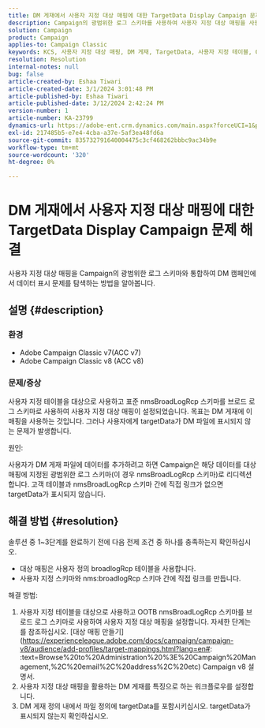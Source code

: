 ```yaml
---
title: DM 게재에서 사용자 지정 대상 매핑에 대한 TargetData Display Campaign 문제 해결
description: Campaign의 광범위한 로그 스키마를 사용하여 사용자 지정 대상 매핑을 사용하여 DM 게재의 데이터 표시 문제를 해결하는 방법을 살펴봅니다.
solution: Campaign
product: Campaign
applies-to: Campaign Classic
keywords: KCS, 사용자 지정 대상 매핑, DM 게재, TargetData, 사용자 지정 테이블, OOTB, 광범위한 로그 스키마, 워크플로우, 링크 작성, 캠페인, 문제 해결
resolution: Resolution
internal-notes: null
bug: false
article-created-by: Eshaa Tiwari
article-created-date: 3/1/2024 3:01:48 PM
article-published-by: Eshaa Tiwari
article-published-date: 3/12/2024 2:42:24 PM
version-number: 1
article-number: KA-23799
dynamics-url: https://adobe-ent.crm.dynamics.com/main.aspx?forceUCI=1&pagetype=entityrecord&etn=knowledgearticle&id=661aa79b-dcd7-ee11-9078-6045bd006b25
exl-id: 217485b5-e7e4-4cba-a37e-5af3ea48fd6a
source-git-commit: 835732791640004475c3cf468262bbbc9ac34b9e
workflow-type: tm+mt
source-wordcount: '320'
ht-degree: 0%

---
```


# DM 게재에서 사용자 지정 대상 매핑에 대한 TargetData Display Campaign 문제 해결


사용자 지정 대상 매핑을 Campaign의 광범위한 로그 스키마와 통합하여 DM 캠페인에서 데이터 표시 문제를 탐색하는 방법을 알아봅니다.

## 설명 {#description}


### 환경

- Adobe Campaign Classic v7(ACC v7)
- Adobe Campaign Classic v8 (ACC v8)


### 문제/증상

사용자 지정 테이블을 대상으로 사용하고 표준 nmsBroadLogRcp 스키마를 브로드 로그 스키마로 사용하여 사용자 지정 대상 매핑이 설정되었습니다. 목표는 DM 게재에 이 매핑을 사용하는 것입니다. 그러나 사용자에게 targetData가 DM 파일에 표시되지 않는 문제가 발생합니다.

원인:

사용자가 DM 게재 파일에 데이터를 추가하려고 하면 Campaign은 해당 데이터를 대상 매핑에 지정된 광범위한 로그 스키마(이 경우 nmsBroadLogRcp 스키마)로 리디렉션합니다. 고객 테이블과 nmsBroadLogRcp 스키마 간에 직접 링크가 없으면 targetData가 표시되지 않습니다.


## 해결 방법 {#resolution}


솔루션 중 1~3단계를 완료하기 전에 다음 전제 조건 중 하나를 충족하는지 확인하십시오.

- 대상 매핑은 사용자 정의 broadlogRcp 테이블을 사용합니다.
- 사용자 지정 스키마와 nms:broadlogRcp 스키마 간에 직접 링크를 만듭니다.


해결 방법:

1. 사용자 지정 테이블을 대상으로 사용하고 OOTB nmsBroadLogRcp 스키마를 브로드 로그 스키마로 사용하여 사용자 지정 대상 매핑을 설정합니다. 자세한 단계는 를 참조하십시오. [대상 매핑 만들기](https://experienceleague.adobe.com/docs/campaign/campaign-v8/audience/add-profiles/target-mappings.html?lang=en#: :text=Browse%20to%20Administration%20%3E%20Campaign%20Management,%2C%20email%2C%20address%2C%20etc) Campaign v8 설명서.
2. 사용자 지정 대상 매핑을 활용하는 DM 게재를 특징으로 하는 워크플로우를 설정합니다.
3. DM 게재 정의 내에서 파일 정의에 targetData를 포함시키십시오. targetData가 표시되지 않는지 확인하십시오.
